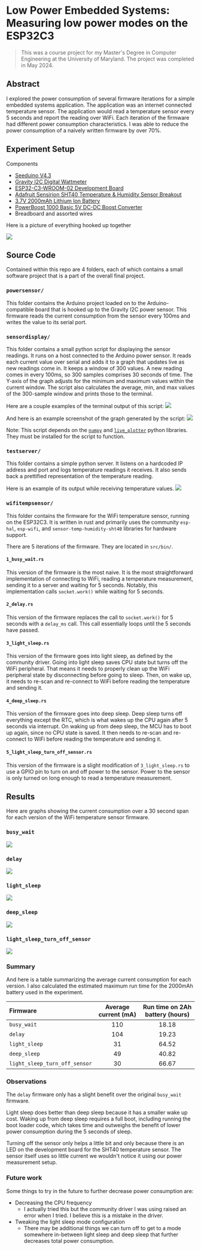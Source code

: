 # Low Power Embedded Systems: Measuring low power modes on the ESP32C3

> This was a course project for my Master's Degree in Computer Engineering at the University of Maryland. The project was completed in May 2024.

## Abstract

I explored the power consumption of several firmware iterations for a simple embedded systems application. The application was an internet connected temperature sensor. The application would read a temperature sensor every 5 seconds and report the reading over WiFi. Each iteration of the firmware had different power consumption characteristics. I was able to reduce the power consumption of a naively written firmware by over 70%.

## Experiment Setup

Components

- [Seeduino V4.3](https://www.seeedstudio.com/Seeeduino-V4-2-p-2517.html)
- [Gravity I2C Digital Wattmeter](https://www.dfrobot.com/product-1827.html)
- [ESP32-C3-WROOM-02 Development Board](https://www.adafruit.com/product/5337)
- [Adafruit Sensirion SHT40 Temperature & Humidity Sensor Breakout](https://www.adafruit.com/product/4885)
- [3.7V 2000mAh Lithium Ion Battery](https://www.adafruit.com/product/2011)
- [PowerBoost 1000 Basic 5V DC-DC Boost Converter](https://www.adafruit.com/product/2030)
- Breadboard and assorted wires

Here is a picture of everything hooked up together

![](./setup.jpg)


## Source Code

Contained within this repo are 4 folders, each of which contains a small software project that is a part of the overall final project.

### `powersensor/`

This folder contains the Arduino project loaded on to the Arduino-compatible board that is hooked up to the Gravity I2C power sensor. This firmware reads the current consumption from the sensor every 100ms and writes the value to its serial port.

### `sensordisplay/`

This folder contains a small python script for displaying the sensor readings. It runs on a host connected to the Arduino power sensor. It reads each current value over serial and adds it to a graph that updates live as new readings come in. It keeps a window of 300 values. A new reading comes in every 100ms, so 300 samples comprises 30 seconds of time. The Y-axis of the graph adjusts for the minimum and maximum values within the current window. The script also calculates the average, min, and max values of the 300-sample window and prints those to the terminal.

Here are a couple examples of the terminal output of this script:
![](./sensordisplayoutput.png)

And here is an example screenshot of the graph generated by the script:
![](./light_sleep_graph.png)

Note: This script depends on the [`numpy`](https://numpy.org/) and [`live_plotter`](https://pypi.org/project/live-plotter/) python libraries. They must be installed for the script to function.

### `testserver/`

This folder contains a simple python server. It listens on a hardcoded IP address and port and logs temperature readings it receives. It also sends back a prettified representation of the temperature reading.

Here is an example of its output while receiving temperature values.
![](./testserveroutput.png)

### `wifitempsensor/`

This folder contains the firmware for the WiFi temperature sensor, running on the ESP32C3. It is written in rust and primarily uses the community `esp-hal`, `esp-wifi`, and `sensor-temp-humidity-sht40` libraries for hardware support.

There are 5 iterations of the firmware. They are located in `src/bin/`.

#### `1_busy_wait.rs`

This version of the firmware is the most naive. It is the most straightforward implementation of connecting to WiFi, reading a temperature measurement, sending it to a server and waiting for 5 seconds. Notably, this implementation calls `socket.work()` while waiting for 5 seconds.

#### `2_delay.rs`

This version of the firmware replaces the call to `socket.work()` for 5 seconds with a `delay_ms` call. This call essentially loops until the 5 seconds have passed.

#### `3_light_sleep.rs`

This version of the firmware goes into light sleep, as defined by the community driver. Going into light sleep saves CPU state but turns off the WiFi peripheral. That means it needs to properly clean up the WiFi peripheral state by disconnecting before going to sleep. Then, on wake up, it needs to re-scan and re-connect to WiFi before reading the temperature and sending it.

#### `4_deep_sleep.rs`

This version of the firmware goes into deep sleep. Deep sleep turns off everything except the RTC, which is what wakes up the CPU again after 5 seconds via interrupt. On waking up from deep sleep, the MCU has to boot up again, since no CPU state is saved. It then needs to re-scan and re-connect to WiFi before reading the temperature and sending it.

#### `5_light_sleep_turn_off_sensor.rs`

This version of the firmware is a slight modification of `3_light_sleep.rs` to use a GPIO pin to turn on and off power to the sensor. Power to the sensor is only turned on long enough to read a temperature measurement.

## Results

Here are graphs showing the current consumption over a 30 second span for each version of the WiFi temperature sensor firmware.

### `busy_wait`

![](./busy_wait_graph.png)

### `delay`

![](./delay_graph.png)

### `light_sleep`

![](./light_sleep_graph.png)

### `deep_sleep`

![](./deep_sleep_graph.png)

### `light_sleep_turn_off_sensor`

![](./light_sleep_turn_off_sensor_graph.png)

### Summary

And here is a table summarizing the average current consumption for each version. I also calculated the estimated maximum run time for the 2000mAh battery used in the experiment.

| Firmware                      | Average current (mA) | Run time on 2Ah battery (hours) |
| :---------------------------- | :------------------: | :-----------------------------: |
| `busy_wait`                   |         110          |              18.18              |
| `delay`                       |         104          |              19.23              |
| `light_sleep`                 |          31          |              64.52              |
| `deep_sleep`                  |          49          |              40.82              |
| `light_sleep_turn_off_sensor` |          30          |              66.67              |

### Observations

The `delay` firmware only has a slight benefit over the original `busy_wait` firmware.

Light sleep does better than deep sleep because it has a smaller wake up cost. Waking up from deep sleep requires a full boot, including running the boot loader code, which takes time and outweighs the benefit of lower power consumption during the 5 seconds of sleep.

Turning off the sensor only helps a little bit and only because there is an LED on the development board for the SHT40 temperature sensor. The sensor itself uses so little current we wouldn't notice it using our power measurement setup.

### Future work

Some things to try in the future to further decrease power consumption are:

- Decreasing the CPU frequency
  - I actually tried this but the community driver I was using raised an error when I tried. I believe this is a mistake in the driver.
- Tweaking the light sleep mode configuration
  - There may be additional things we can turn off to get to a mode somewhere in-between light sleep and deep sleep that further decreases total power consumption.
